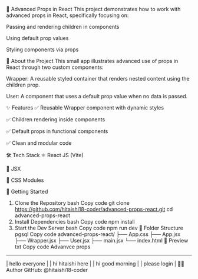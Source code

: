 🎁 Advanced Props in React
This project demonstrates how to work with advanced props in React, specifically focusing on:

Passing and rendering children in components

Using default prop values

Styling components via props

🧠 About the Project
This small app illustrates advanced use of props in React through two custom components:

Wrapper: A reusable styled container that renders nested content using the children prop.

User: A component that uses a default prop value when no data is passed.

✨ Features
✅ Reusable Wrapper component with dynamic styles

✅ Children rendering inside components

✅ Default props in functional components

✅ Clean and modular code

🛠 Tech Stack
⚛️ React JS (Vite)

🧱 JSX

💅 CSS Modules

🚀 Getting Started
1. Clone the Repository
bash
Copy code
git clone https://github.com/hitaishi18-coder/advanced-props-react.git
cd advanced-props-react
2. Install Dependencies
bash
Copy code
npm install
3. Start the Dev Server
bash
Copy code
npm run dev
📂 Folder Structure
pgsql
Copy code
advanced-props-react/
├── App.css
├── App.jsx
├── Wrapper.jsx
├── User.jsx
├── main.jsx
└── index.html
📸 Preview
txt
Copy code
Advanvce props
--------------
| hello everyone         |
| hi hitaishi here       |
| hi good morning        |
| please login           |
🙋‍♀️ Author
GitHub: @hitaishi18-coder

